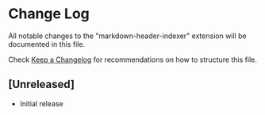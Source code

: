 # Change Log

All notable changes to the "markdown-header-indexer" extension will be documented in this file.

Check [Keep a Changelog](http://keepachangelog.com/) for recommendations on how to structure this file.

## [Unreleased]

- Initial release